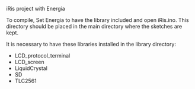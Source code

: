 iRis project with Energia

To compile, Set Energia to have the library included and open iRis.ino.
This directory should be placed in the main directory where the sketches are
kept.

It is necessary to have these libraries installed in the library directory:

- LCD_protocol_terminal
- LCD_screen
- LiquidCrystal
- SD
- TLC2561

